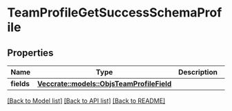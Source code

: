 # TeamProfileGetSuccessSchemaProfile

## Properties

Name | Type | Description | Notes
------------ | ------------- | ------------- | -------------
**fields** | [**Vec<crate::models::ObjsTeamProfileField>**](objs_team_profile_field.md) |  | 

[[Back to Model list]](../README.md#documentation-for-models) [[Back to API list]](../README.md#documentation-for-api-endpoints) [[Back to README]](../README.md)


